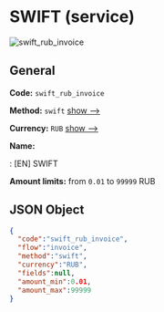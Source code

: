 
# SWIFT (service) 
![swift_rub_invoice](https://static.openfintech.io/payment_methods/swift_rub_invoice/logo.svg?w=400&c=v0.59.26#w200)  

## General 
 
**Code:** `swift_rub_invoice` 
 
**Method:** `swift` 
 [show -->](/payment-methods/swift/) 
 
**Currency:** `RUB` [show -->](/currencies/RUB/) 
 
**Name:** 
 
:	[EN] SWIFT 
 
**Amount limits:** from `0.01` to `99999` RUB 

## JSON Object 

```json
{
  "code":"swift_rub_invoice",
  "flow":"invoice",
  "method":"swift",
  "currency":"RUB",
  "fields":null,
  "amount_min":0.01,
  "amount_max":99999
}
```  
